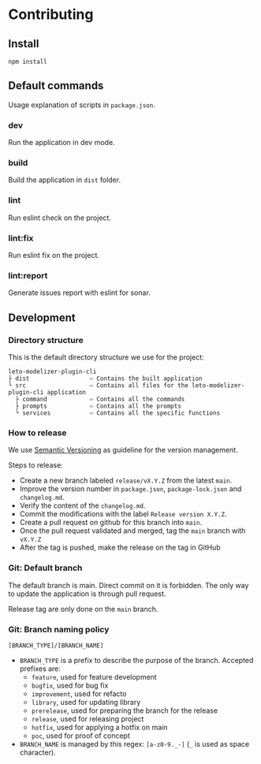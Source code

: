 # Contributing

## Install

```
npm install
```

## Default commands

Usage explanation of scripts in `package.json`.

### dev

Run the application in dev mode.

### build

Build the application in `dist` folder.

### lint

Run eslint check on the project.

### lint:fix

Run eslint fix on the project.

### lint:report

Generate issues report with eslint for sonar.

## Development

### Directory structure

This is the default directory structure we use for the project:

```
leto-modelizer-plugin-cli
├ dist                 ⇨ Contains the built application
└ src                  ⇨ Contains all files for the leto-modelizer-plugin-cli application
  ├ command            ⇨ Contains all the commands
  ├ prompts            ⇨ Contains all the prompts
  └ services           ⇨ Contains all the specific functions
```

### How to release

We use [Semantic Versioning](https://semver.org/spec/v2.0.0.html) as guideline for the version management.

Steps to release:
- Create a new branch labeled `release/vX.Y.Z` from the latest `main`.
- Improve the version number in `package.json`, `package-lock.json` and `changelog.md`.
- Verify the content of the `changelog.md`.
- Commit the modifications with the label `Release version X.Y.Z`.
- Create a pull request on github for this branch into `main`.
- Once the pull request validated and merged, tag the `main` branch with `vX.Y.Z`
- After the tag is pushed, make the release on the tag in GitHub

### Git: Default branch

The default branch is main. Direct commit on it is forbidden. The only way to update the application is through pull request.

Release tag are only done on the `main` branch.

### Git: Branch naming policy

`[BRANCH_TYPE]/[BRANCH_NAME]`

* `BRANCH_TYPE` is a prefix to describe the purpose of the branch. Accepted prefixes are:
    * `feature`, used for feature development
    * `bugfix`, used for bug fix
    * `improvement`, used for refacto
    * `library`, used for updating library
    * `prerelease`, used for preparing the branch for the release
    * `release`, used for releasing project
    * `hotfix`, used for applying a hotfix on main
    * `poc`, used for proof of concept
* `BRANCH_NAME` is managed by this regex: `[a-z0-9._-]` (`_` is used as space character).
